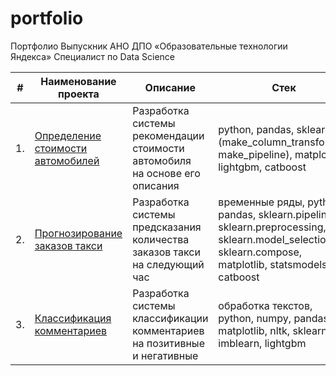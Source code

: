 # portfolio
Портфолио
Выпускник АНО ДПО «Образовательные технологии Яндекса» Специалист по Data Science 

| #    | Наименование проекта                | Описание                                                     | Стек                                                         |
| ---- | ------------------------------------------------------------ | ------------------------------------------------------------ | ------------------------------------------------------------ |
| 1.   | [Определение стоимости автомобилей](https://github.com/kuzminvas/portfolio/blob/8eac58770b118516517919d50da846bee9d502db/price_auto/README.md) | Разработка системы рекомендации  <br/>стоимости автомобиля <br/> на основе его описания | python, pandas, sklearn (make_column_transformer, make_pipeline), matplotlib, lightgbm, catboost       |
| 2.   | [Прогнозирование заказов такси](https://github.com/kuzminvas/portfolio/tree/8350e183fdc6adc1414bb8eca392b6fc0f7aaf6d/taxi) | Разработка системы <br/>предсказания<br/> количества заказов такси <br/>на следующий час<br/>  | временные ряды, python, pandas, sklearn.pipeline, sklearn.preprocessing, sklearn.model_selection, sklearn.compose, matplotlib, statsmodels.tsa, catboost       |
| 3.   | [Классификация комментариев](https://github.com/kuzminvas/portfolio/tree/4d43b7b0bbcc2510957f3af9b82b62cec19756eb/toxic_comments) | Разработка системы <br/>классификации комментариев<br/> на позитивные и негативные  | обработка текстов, python, numpy, pandas, matplotlib, nltk, sklearn, , imblearn,  lightgbm       |
